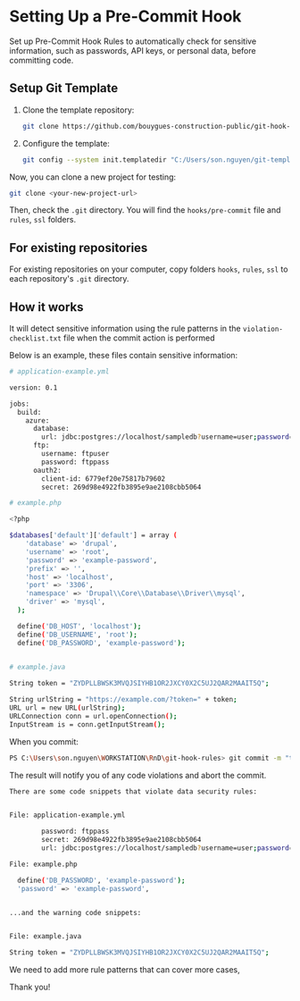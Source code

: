 # Setting Up a Pre-Commit Hook

Set up Pre-Commit Hook Rules to automatically check for sensitive information, such as passwords, API keys, or personal data, before committing code.

## Setup Git Template

1. Clone the template repository:

    ```sh
    git clone https://github.com/bouygues-construction-public/git-hook-rules.git
    ```

2. Configure the template:

    ```sh
    git config --system init.templatedir "C:/Users/son.nguyen/git-template/git-hook-rules"
    ```

Now, you can clone a new project for testing:

```sh
git clone <your-new-project-url>
```

Then, check the `.git` directory. You will find the `hooks/pre-commit` file and `rules`, `ssl` folders.

## For existing repositories
For existing repositories on your computer, copy folders `hooks`, `rules`, `ssl` to each repository's `.git` directory.

## How it works
It will detect sensitive information using the rule patterns in the `violation-checklist.txt` file when the commit action is performed

Below is an example, these files contain sensitive information:

```sh
# application-example.yml

version: 0.1

jobs:
  build:
    azure:
      database:
        url: jdbc:postgres://localhost/sampledb?username=user;password=example_password
      ftp:
        username: ftpuser
        password: ftppass
      oauth2:
        client-id: 6779ef20e75817b79602
        secret: 269d98e4922fb3895e9ae2108cbb5064
```

```sh
# example.php

<?php

$databases['default']['default'] = array (
    'database' => 'drupal',
    'username' => 'root',
    'password' => 'example-password',
    'prefix' => '',
    'host' => 'localhost',
    'port' => '3306',
    'namespace' => 'Drupal\\Core\\Database\\Driver\\mysql',
    'driver' => 'mysql',
  );

  define('DB_HOST', 'localhost');
  define('DB_USERNAME', 'root');
  define('DB_PASSWORD', 'example-password');
  
```

```sh
# example.java

String token = "ZYDPLLBWSK3MVQJSIYHB1OR2JXCY0X2C5UJ2QAR2MAAIT5Q";

String urlString = "https://example.com/?token=" + token;
URL url = new URL(urlString);
URLConnection conn = url.openConnection();
InputStream is = conn.getInputStream();
```

When you commit:

```sh
PS C:\Users\son.nguyen\WORKSTATION\RnD\git-hook-rules> git commit -m "test commit"
```

The result will notify you of any code violations and abort the commit.
```sh
There are some code snippets that violate data security rules:


File: application-example.yml

        password: ftppass
        secret: 269d98e4922fb3895e9ae2108cbb5064
        url: jdbc:postgres://localhost/sampledb?username=user;password=example_password

File: example.php

  define('DB_PASSWORD', 'example-password');
  'password' => 'example-password',


...and the warning code snippets:


File: example.java

String token = "ZYDPLLBWSK3MVQJSIYHB1OR2JXCY0X2C5UJ2QAR2MAAIT5Q";
```

We need to add more rule patterns that can cover more cases,

Thank you!
